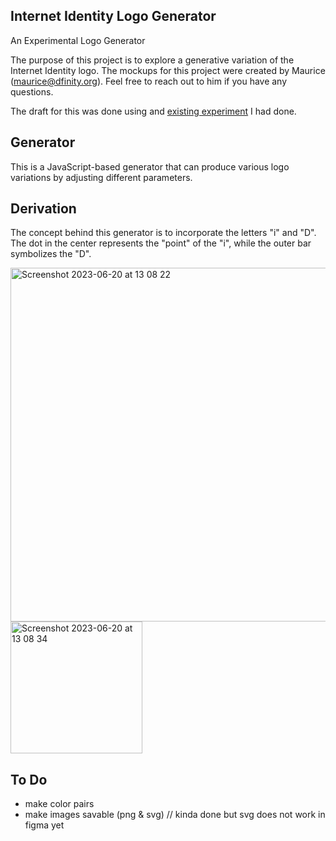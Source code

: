 Internet Identity Logo Generator
---

An Experimental Logo Generator

The purpose of this project is to explore a generative variation of the Internet Identity logo.
The mockups for this project were created by Maurice (maurice@dfinity.org). Feel free to reach out to him if you have any questions.

The draft for this was done using and [existing experiment](https://codepen.io/meodai/pen/dyQXGKB/43ee5a1f7e17a216c22e08432aa4e240) I had done.

## Generator
This is a JavaScript-based generator that can produce various logo variations by adjusting different parameters.

## Derivation
The concept behind this generator is to incorporate the letters "i" and "D". The dot in the center represents the "point" of the "i", while the outer bar symbolizes the "D".

<img width="566" alt="Screenshot 2023-06-20 at 13 08 22" src="https://github.com/dfinity/internet-identity-logo-generartor/assets/608386/074f7785-acd4-4071-aa3d-d5ab45552464">

<img width="211" alt="Screenshot 2023-06-20 at 13 08 34" src="https://github.com/dfinity/internet-identity-logo-generartor/assets/608386/ff337777-eb5c-42d8-8b17-4de43dfa9c5b">


## To Do

- make color pairs
- make images savable (png & svg) // kinda done but svg does not work in figma yet

